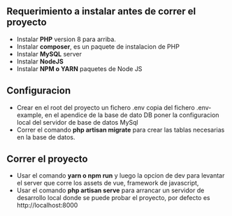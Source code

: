## Requerimiento a instalar antes de correr el proyecto
- Instalar **PHP** version 8 para arriba.
- Instalar **composer**, es un paquete de instalacion de PHP
- Instalar **MySQL** server
- Instalar **NodeJS**
- Instalar **NPM o YARN** paquetes de Node JS

## Configuracion

- Crear en el root del proyecto un fichero .env copia del fichero .env-example, en el apendice de la base de dato DB poner la configuracion local del servidor de base de datos MySql
- Correr el comando **php artisan migrate** para crear las tablas necesarias en la base de datos.

## Correr el proyecto

- Usar el comando **yarn o npm run** y luego la opcion de dev para levantar el server que corre los assets de vue, framework de javascript,
- Usar el comando **php artisan serve** para arrancar un servidor de desarrollo local donde se puede probar el proyecto, por defecto es http://localhost:8000
